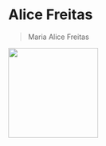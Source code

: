 # Alice Freitas
> Maria Alice Freitas
>
<div style="display: inline-block;">
<img height="180em"  src="https://octodex.github.com/images/daftpunktocat-thomas.gif"/>

<!--
**alicefreit/alicefreit** is a ✨ _special_ ✨ repository because its `README.md` (this file) appears on your GitHub profile.

Here are some ideas to get you started:

- 🔭 I’m currently working on ...
- 🌱 I’m currently learning ...
- 👯 I’m looking to collaborate on ...
- 🤔 I’m looking for help with ...
- 💬 Ask me about ...
- 📫 How to reach me: ...
- 😄 Pronouns: ...
- ⚡ Fun fact: ...
-->
